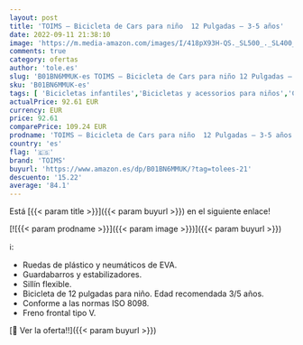 ```yaml
---
layout: post
title: 'TOIMS – Bicicleta de Cars para niño  12 Pulgadas – 3-5 años'
date: 2022-09-11 21:38:10
image: 'https://m.media-amazon.com/images/I/418pX93H-QS._SL500_._SL400_.jpg'
comments: true
category: ofertas
author: 'tole.es'
slug: 'B01BN6MMUK-es TOIMS – Bicicleta de Cars para niño 12 Pulgadas – 3-5 años'
sku: 'B01BN6MMUK-es'
tags: [ 'Bicicletas infantiles','Bicicletas y acessorios para niños','Ciclismo','Deportes y aire libre','Ropa y equipo para deportes','bicicleta','toims','🇪🇸', ]
actualPrice: 92.61 EUR
currency: EUR
price: 92.61
comparePrice: 109.24 EUR
prodname: 'TOIMS – Bicicleta de Cars para niño  12 Pulgadas – 3-5 años'
country: 'es'
flag: '🇪🇸'
brand: 'TOIMS'
buyurl: 'https://www.amazon.es/dp/B01BN6MMUK/?tag=tolees-21'
descuento: '15.22'
average: '84.1'
---
```


Está [{{< param title >}}]({{< param buyurl >}}) en el siguiente enlace!

[![{{< param prodname >}}]({{< param image >}})]({{< param buyurl >}})

ℹ️:

- Ruedas de plástico y neumáticos de EVA.
- Guardabarros y estabilizadores.
- Sillín flexible.
- Bicicleta de 12 pulgadas para niño. Edad recomendada 3/5 años.
- Conforme a las normas ISO 8098.
- Freno frontal tipo V.

[🛒 Ver la oferta!!]({{< param buyurl >}})
